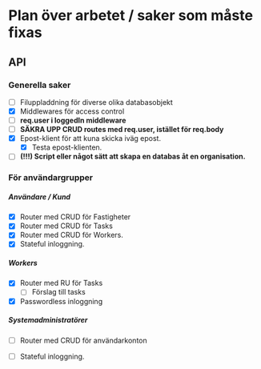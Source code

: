 # Plan över arbetet / saker som måste fixas

## API
### Generella saker
- [ ] Filuppladdning för diverse olika databasobjekt
- [x] Middlewares för access control
- [ ] **req.user i loggedIn middleware**
- [ ] **SÄKRA UPP CRUD routes med req.user, istället för req.body**
- [x] Epost-klient för att kuna skicka iväg epost.
    - [x] Testa epost-klienten. 
- [ ] **(!!!) Script eller något sätt att skapa en databas åt en organisation.**

### För användargrupper
##### Användare / Kund

- [x] Router med CRUD för Fastigheter
- [x] Router med CRUD för Tasks
- [x] Router med CRUD för Workers.
- [x] Stateful inloggning.

##### Workers
- [x] Router med RU för Tasks
    - [ ] Förslag till tasks
- [x] Passwordless inloggning

##### Systemadministratörer
- [ ] Router med CRUD för användarkonton
- [ ] Stateful inloggning.

